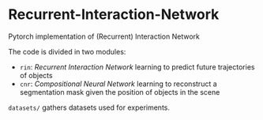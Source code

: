 # Recurrent-Interaction-Network
Pytorch implementation of (Recurrent) Interaction Network


The code is divided in two modules:
- ```rin```: _Recurrent Interaction Network_ learning to predict future trajectories of objects
- ```cnr```: _Compositional Neural Network_ learning to reconstruct a segmentation mask given the position of objects in the scene 


```datasets/``` gathers datasets used for experiments.
